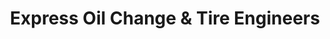 ---
title: "Express Oil Change & Tire Engineers"
url: /auburn/express-oil-change-und-tire-engineers-south-college-street/
shop: Reifen
---